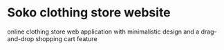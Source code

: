 # Soko clothing store website
online clothing store web application with minimalistic design and a drag-and-drop shopping cart feature

